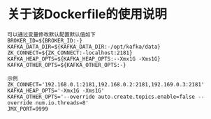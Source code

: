 关于该Dockerfile的使用说明
===

    可以通过变量修改默认配置默认值如下
    BROKER_ID=${BROKER_ID:-}
    KAFKA_DATA_DIR=${KAFKA_DATA_DIR:-/opt/kafka/data}
    ZK_CONNECT=${ZK_CONNECT:-localhost:2181}
    KAFKA_HEAP_OPTS=${KAFKA_HEAP_OPTS:--Xmx1G -Xms1G}
    KAFKA_OTHER_OPTS=${KAFKA_OTHER_OPTS:-}
	
	示例
	ZK_CONNECT='192.168.0.1:2181,192.168.0.2:2181,192.169.0.3:2181'
	KAFKA_HEAP_OPTS='-Xmx1G -Xms1G'
	KAFKA_OTHER_OPTS='--override auto.create.topics.enable=false --override num.io.threads=8'
	JMX_PORT=9999
